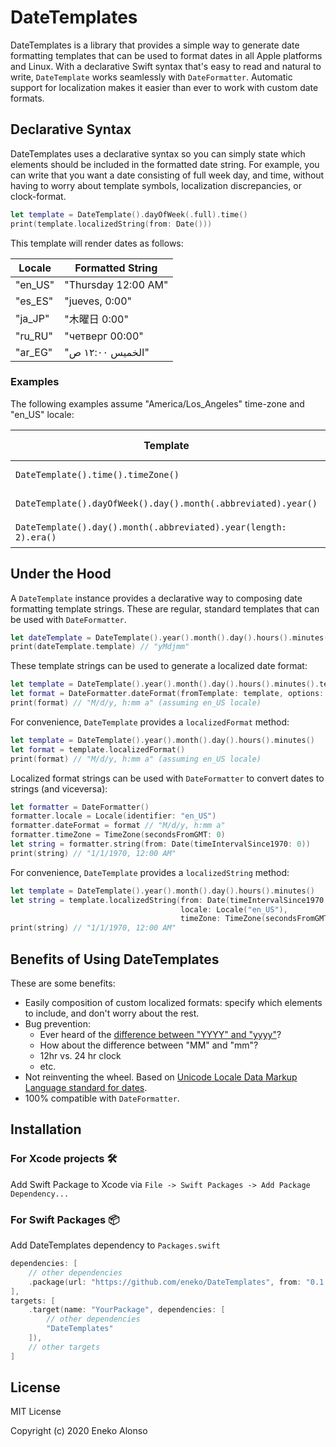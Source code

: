 # DateTemplates

DateTemplates is a library that provides a simple way to generate date formatting templates
that can be used to format dates in all Apple platforms and Linux. With a declarative Swift 
syntax that's easy to read and natural to write, `DateTemplate` works seamlessly with
`DateFormatter`. Automatic support for localization makes it easier than ever to work with
custom date formats.


## Declarative Syntax

DateTemplates uses a declarative syntax so you can simply state which elements should
be included in the formatted date string. For example, you can write that you want a date
consisting of full week day, and time, without having to worry about template symbols, 
localization discrepancies, or clock-format.

```swift
let template = DateTemplate().dayOfWeek(.full).time()
print(template.localizedString(from: Date()))
```

This template will render dates as follows:

| Locale | Formatted String |
| -------- | ------------------- | 
| "en_US" | "Thursday 12:00 AM" |
| "es_ES" | "jueves, 0:00" |
| "ja_JP" | "木曜日 0:00" |
| "ru_RU" | "четверг 00:00" |
| "ar_EG" | "الخميس ١٢:٠٠ ص" | 

### Examples

The following examples assume "America/Los_Angeles" time-zone and "en_US" locale:

| Template | Formatted String |
| ---------- | --------------------| 
| `DateTemplate().time().timeZone()` | "12:00 AM PST" |
| `DateTemplate().dayOfWeek().day().month(.abbreviated).year()` | "Thu, Jan 1, 1970" |
| `DateTemplate().day().month(.abbreviated).year(length: 2).era()` | "Mar 15, 44 BC" |


## Under the Hood

A `DateTemplate` instance provides a declarative way to composing date formatting template 
strings. These are regular, standard templates that can be used with `DateFormatter`.

```swift
let dateTemplate = DateTemplate().year().month().day().hours().minutes()
print(dateTemplate.template) // "yMdjmm"
```

These template strings can be used to generate a localized date format:

```swift
let template = DateTemplate().year().month().day().hours().minutes().template
let format = DateFormatter.dateFormat(fromTemplate: template, options: 0, locale: nil) ?? template
print(format) // "M/d/y, h:mm a" (assuming en_US locale)
```

For convenience, `DateTemplate` provides a `localizedFormat` method:

```swift
let template = DateTemplate().year().month().day().hours().minutes()
let format = template.localizedFormat()
print(format) // "M/d/y, h:mm a" (assuming en_US locale)
```

Localized format strings can be used with `DateFormatter` to convert dates to strings (and viceversa):

```swift
let formatter = DateFormatter()
formatter.locale = Locale(identifier: "en_US")
formatter.dateFormat = format // "M/d/y, h:mm a" 
formatter.timeZone = TimeZone(secondsFromGMT: 0)
let string = formatter.string(from: Date(timeIntervalSince1970: 0))
print(string) // "1/1/1970, 12:00 AM"
```

For convenience, `DateTemplate` provides a `localizedString` method:

```swift
let template = DateTemplate().year().month().day().hours().minutes()
let string = template.localizedString(from: Date(timeIntervalSince1970: 0),
                                      locale: Locale("en_US"), 
                                      timeZone: TimeZone(secondsFromGMT: 0))
print(string) // "1/1/1970, 12:00 AM"
```


## Benefits of Using DateTemplates

These are some benefits:
- Easily composition of custom localized formats: specify which 
    elements to include, and don't worry about the rest. 
- Bug prevention:
  - Ever heard of the [difference between "YYYY" and "yyyy"](https://stackoverflow.com/questions/15133549/difference-between-yyyy-and-yyyy-in-nsdateformatter)?
  - How about the difference between "MM" and "mm"?
  - 12hr vs. 24 hr clock
  - etc.
- Not reinventing the wheel. Based on [Unicode Locale Data Markup Language standard for dates](http://www.unicode.org/reports/tr35/tr35-31/tr35-dates.html#Date_Format_Patterns).
- 100% compatible with `DateFormatter`.


## Installation

### For Xcode projects 🛠
Add Swift Package to Xcode via `File -> Swift Packages -> Add Package Dependency...`


### For Swift Packages 📦
Add DateTemplates dependency to `Packages.swift`

```swift
dependencies: [
    // other dependencies
    .package(url: "https://github.com/eneko/DateTemplates", from: "0.1.0")
],
targets: [
    .target(name: "YourPackage", dependencies: [
        // other dependencies
        "DateTemplates"
    ]),
    // other targets
]
```

## License

MIT License

Copyright (c) 2020 Eneko Alonso
